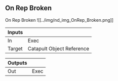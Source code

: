 ## On Rep Broken
On Rep Broken
![[../img/nd_img_OnRep_Broken.png]]

|Inputs||
|--|--|
| In | Exec |
| Target | Catapult Object Reference |

|Outputs||
|--|--|
| Out | Exec |
